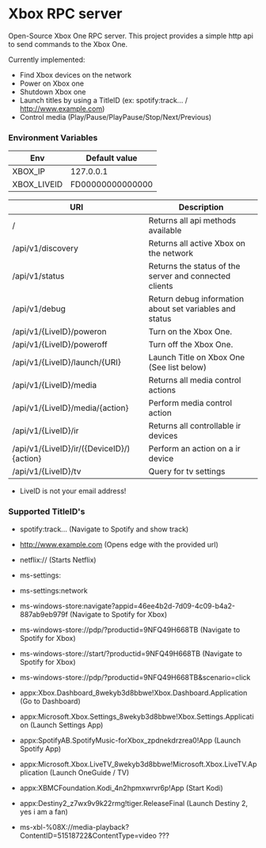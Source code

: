 # Xbox RPC server

Open-Source Xbox One RPC server. This project provides a simple http api to send commands to the Xbox One.

Currently implemented:
- Find Xbox devices on the network
- Power on Xbox one
- Shutdown Xbox one
- Launch titles by using a TitleID (ex: spotify:track... / http://www.example.com)
- Control media (Play/Pause/PlayPause/Stop/Next/Previous)

### Environment Variables

| Env         | Default value    |
|-------------|------------------|
| XBOX_IP     | 127.0.0.1        |
| XBOX_LIVEID | FD00000000000000 |

| URI                                       | Description                                             |
|-------------------------------------------|---------------------------------------------------------|
| /                                         | Returns all api methods available                       |
| /api/v1/discovery                         | Returns all active Xbox on the network                  |
| /api/v1/status                            | Returns the status of the server and connected clients  |
| /api/v1/debug                             | Return debug information about set variables and status |
| /api/v1/{LiveID}/poweron                  | Turn on the Xbox One.                                   |
| /api/v1/{LiveID}/poweroff                 | Turn off the Xbox One.                                  |
| /api/v1/{LiveID}/launch/{URI}             | Launch Title on Xbox One (See list below)               |
| /api/v1/{LiveID}/media                    | Returns all media control actions                       |
| /api/v1/{LiveID}/media/{action}           | Perform media control action                            |
| /api/v1/{LiveID}/ir                       | Returns all controllable ir devices                     |
| /api/v1/{LiveID}/ir/({DeviceID}/){action} | Perform an action on a ir device                        |
| /api/v1/{LiveID}/tv                       | Query for tv settings                                   |

* LiveID is not your email address!

### Supported TitleID's
- spotify:track... (Navigate to Spotify and show track)
- http://www.example.com  (Opens edge with the provided url)
- netflix:// (Starts Netflix)

- ms-settings:
- ms-settings:network
- ms-windows-store:navigate?appid=46ee4b2d-7d09-4c09-b4a2-887ab9eb979f (Navigate to Spotify for Xbox)
- ms-windows-store://pdp/?productid=9NFQ49H668TB (Navigate to Spotify for Xbox)
- ms-windows-store://start/?productid=9NFQ49H668TB (Navigate to Spotify for Xbox)
- ms-windows-store://pdp/?productid=9NFQ49H668TB&scenario=click

- appx:Xbox.Dashboard_8wekyb3d8bbwe!Xbox.Dashboard.Application (Go to Dashboard)
- appx:Microsoft.Xbox.Settings_8wekyb3d8bbwe!Xbox.Settings.Application (Launch Settings App)
- appx:SpotifyAB.SpotifyMusic-forXbox_zpdnekdrzrea0!App (Launch Spotify App)
- appx:Microsoft.Xbox.LiveTV_8wekyb3d8bbwe!Microsoft.Xbox.LiveTV.Application (Launch OneGuide / TV)
- appx:XBMCFoundation.Kodi_4n2hpmxwrvr6p!App (Start Kodi)
- appx:Destiny2_z7wx9v9k22rmg!tiger.ReleaseFinal (Launch Destiny 2, yes i am a fan)

- ms-xbl-%08X://media-playback?ContentID=51518722&ContentType=video ???

